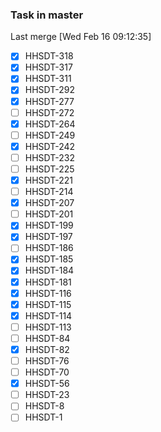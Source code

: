 ### Task in master

Last merge  [Wed Feb 16 09:12:35]

- [X] HHSDT-318
- [X] HHSDT-317
- [X] HHSDT-311
- [X] HHSDT-292
- [X] HHSDT-277
- [ ] HHSDT-272
- [X] HHSDT-264
- [ ] HHSDT-249
- [X] HHSDT-242
- [ ] HHSDT-232
- [ ] HHSDT-225
- [X] HHSDT-221
- [ ] HHSDT-214
- [X] HHSDT-207
- [ ] HHSDT-201
- [X] HHSDT-199
- [X] HHSDT-197
- [ ] HHSDT-186
- [X] HHSDT-185
- [X] HHSDT-184
- [X] HHSDT-181
- [X] HHSDT-116
- [X] HHSDT-115
- [X] HHSDT-114
- [ ] HHSDT-113
- [ ] HHSDT-84
- [X] HHSDT-82
- [ ] HHSDT-76
- [ ] HHSDT-70
- [X] HHSDT-56
- [ ] HHSDT-23
- [ ] HHSDT-8
- [ ] HHSDT-1  